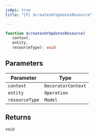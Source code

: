 ```yaml
---
jsApi: true
title: "[F] $createsOrUpdatesResource"

---
```

```ts
function $createsOrUpdatesResource(
   context, 
   entity, 
   resourceType): void
```

## Parameters

| Parameter | Type |
| ------ | ------ |
| `context` | `DecoratorContext` |
| `entity` | `Operation` |
| `resourceType` | `Model` |

## Returns

`void`
